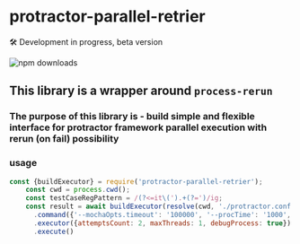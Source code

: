 # protractor-parallel-retrier

🛠 Development in progress, beta version

![npm downloads](https://img.shields.io/npm/dm/protractor-parallel-retrier.svg?style=flat-square)

## This library is a wrapper around ```process-rerun```

### The purpose of this library is - build simple and flexible interface for protractor framework parallel execution with rerun (on fail) possibility

### usage

```js
const {buildExecutor} = require('protractor-parallel-retrier');
    const cwd = process.cwd();
    const testCaseRegPattern = /(?<=it\(').+(?=')/ig;
    const result = await buildExecutor(resolve(cwd, './protractor.conf.js'), resolve(cwd, './specs'), {mocha: testCaseRegPattern})
      .command({'--mochaOpts.timeout': '100000', '--procTime': '1000', '--mochaOpts.reporter': 'mocha-allure2-reporter'}, {'TESTS': 'test_example'})
      .executor({attemptsCount: 2, maxThreads: 1, debugProcess: true})
      .execute()
```
